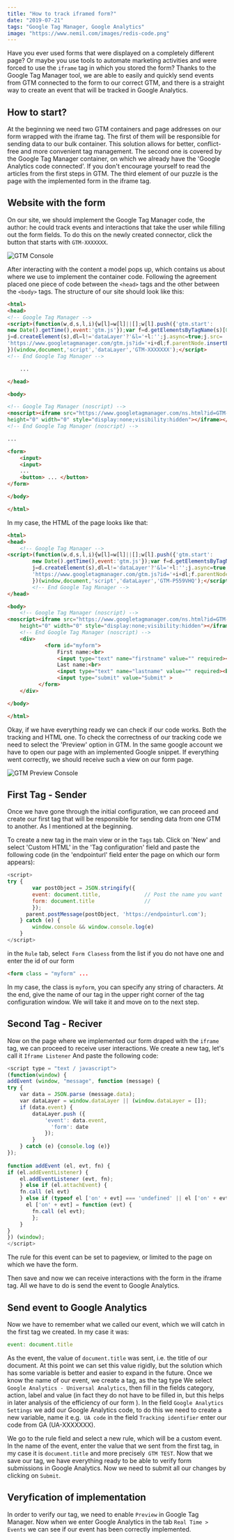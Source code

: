 ```yaml
---
title: "How to track iframed form?"
date: "2019-07-21"
tags: "Google Tag Manager, Google Analytics"
image: "https://www.nemil.com/images/redis-code.png"
---
```



Have you ever used forms that were displayed on a completely different page? Or maybe you use tools to automate marketing activities and were forced to use the `iframe` tag in which you stored the form? Thanks to the Google Tag Manager tool, we are able to easily and quickly send events from GTM connected to the form to our correct GTM, and there is a straight way to create an event that will be tracked in Google Analytics.


## How to start?

At the beginning we need two GTM containers and page addresses on our form wrapped with the iframe tag. The first of them will be responsible for sending data to our bulk container. This solution allows for better, conflict-free and more convenient tag management. The second one is covered by the Google Tag Manager container, on which we already have the 'Google Analytics code connected'. If you don't encourage yourself to read the articles from the first steps in GTM. The third element of our puzzle is the page with the implemented form in the iframe tag.

## Website with the form
On our site, we should implement the Google Tag Manager code, the author: he could track events and interactions that take the user while filling out the form fields. To do this on the newly created connector, click the button that starts with `GTM-XXXXXXX`.

![GTM Console](https://chmielewski.dev/gtm1.png)

After interacting with the content a model pops up, which contains us about where we use to implement the container code. Following the agreement placed one piece of code between the `<head>` tags and the other between the `<body>` tags.
The structure of our site should look like this:


```html
<html>
<head>
<!-- Google Tag Manager -->
<script>(function(w,d,s,l,i){w[l]=w[l]||[];w[l].push({'gtm.start':
new Date().getTime(),event:'gtm.js'});var f=d.getElementsByTagName(s)[0],
j=d.createElement(s),dl=l!='dataLayer'?'&l='+l:'';j.async=true;j.src=
'https://www.googletagmanager.com/gtm.js?id='+i+dl;f.parentNode.insertBefore(j,f);
})(window,document,'script','dataLayer','GTM-XXXXXXX');</script>
<!-- End Google Tag Manager -->

    ...

</head>

<body>

<!-- Google Tag Manager (noscript) -->
<noscript><iframe src="https://www.googletagmanager.com/ns.html?id=GTM-XXXXXXX"
height="0" width="0" style="display:none;visibility:hidden"></iframe></noscript>
<!-- End Google Tag Manager (noscript) -->

...

<form>
    <input>
    <input>
    ...
    <button> ... </button>
</form>

</body>

</html>
```

In my case, the HTML of the page looks like that:

```html
<html>
<head>
    <!-- Google Tag Manager -->
<script>(function(w,d,s,l,i){w[l]=w[l]||[];w[l].push({'gtm.start':
        new Date().getTime(),event:'gtm.js'});var f=d.getElementsByTagName(s)[0],
        j=d.createElement(s),dl=l!='dataLayer'?'&l='+l:'';j.async=true;j.src=
        'https://www.googletagmanager.com/gtm.js?id='+i+dl;f.parentNode.insertBefore(j,f);
        })(window,document,'script','dataLayer','GTM-P559VHQ');</script>
        <!-- End Google Tag Manager -->
</head>

<body>
    <!-- Google Tag Manager (noscript) -->
<noscript><iframe src="https://www.googletagmanager.com/ns.html?id=GTM-P559VHQ"
    height="0" width="0" style="display:none;visibility:hidden"></iframe></noscript>
    <!-- End Google Tag Manager (noscript) -->
    <div>
            <form id="myform">
                First name:<br>
                <input type="text" name="firstname" value="" required><br>
                Last name:<br>
                <input type="text" name="lastname" value="" required><br><br>
                <input type="submit" value="Submit" >
          </form>
    </div>

</body>

</html>
```
Okay, if we have everything ready we can check if our code works. Both the tracking and HTML one. To check the correctness of our tracking code we need to select the 'Preview' option in GTM. In the same google account we have to open our page with an implemented Google snippet. If everything went correctly, we should receive such a view on our form page.


![GTM Preview Console](https://chmielewski.dev/gtm2.png)

## First Tag - Sender
Once we have gone through the initial configuration, we can proceed and create our first tag that will be responsible for sending data from one GTM to another. As I mentioned at the beginning.

To create a new tag in the main view or in the `Tags` tab. Click on 'New' and select 'Custom HTML' in the 'Tag configuration' field and paste the following code (in the 'endpointurl' field enter the page on which our form appears):

```js
<script>
try {
    	var postObject = JSON.stringify({
        event: document.title,              // Post the name you want  
        form: document.title                // 
        });
      parent.postMessage(postObject, 'https://endpointurl.com');
    } catch (e) {
    	window.console && window.console.log(e)
    }
</script>
```
in the `Rule` tab, select` Form Clasess` from the list if you do not have one and enter the id of our form
```html
<form class = "myform" ...
```
In my case, the class is `myform`, you can specify any string of characters. At the end, give the name of our tag in the upper right corner of the tag configuration window. We will take it and move on to the next step.

## Second Tag - Reciver

Now on the page where we implemented our form draped with the `iframe` tag, we can proceed to receive user interactions. We create a new tag, let's call it `Iframe Listener`
And paste the following code:

```js
<script type = "text / javascript">
(function(window) {
addEvent (window, "message", function (message) {
try {
    var data = JSON.parse (message.data);
    var dataLayer = window.dataLayer || (window.dataLayer = []);
    if (data.event) {
        dataLayer.push ({
            'event': data.event,
              'form': date
            });
        }
    } catch (e) {console.log (e)}
});
  
function addEvent (el, evt, fn) {
if (el.addEventListener) {
    el.addEventListener (evt, fn);
    } else if (el.attachEvent) {
    fn.call (el evt)
    } else if (typeof el ['on' + evt] === 'undefined' || el ['on' + evt] === null) {
      el ['on' + evt] = function (evt) {
        fn.call (el evt);
        };
    }
}
}) (window);
</script>
```

The rule for this event can be set to pageview, or limited to the page on which we have the form.

Then save and now we can receive interactions with the form in the iframe tag. All we have to do is send the event to Google Analytics.

## Send event to Google Analytics

Now we have to remember what we called our event, which we will catch in the first tag we created. In my case it was:

```js
event: document.title
```
As the event, the value of `document.title` was sent, i.e. the title of our document. At this point we can set this value rigidly, but the solution which has some variable is better and easier to expand in the future.
Once we know the name of our event, we create a tag, as the tag type We select `Google Analytics - Universal Analytics`, then fill in the fields category, action, label and value (in fact they do not have to be filled in, but this helps in later analysis of the efficiency of our form ).
In the field `Google Analytics Settings` we add our Google Analytics code, to do this we need to create a new variable, name it e.g.` UA code` in the field `Tracking identifier` enter our code from GA (UA-XXXXXXX).

We go to the rule field and select a new rule, which will be a custom event. In the name of the event, enter the value that we sent from the first tag, in my case it is `document.title` and more precisely` GTM TEST`.
Now that we save our tag, we have everything ready to be able to verify form submissions in Google Analytics. Now we need to submit all our changes by clicking on `Submit`.

## Veryfication of implementation

In order to verify our tag, we need to enable `Preview` in Google Tag Manager. Now when we enter Google Analytics in the tab `Real Time > Events` we can see if our event has been correctly implemented.